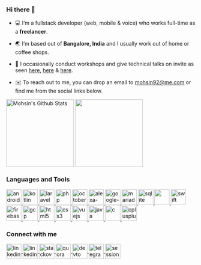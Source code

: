 ### Hi there 👋

- 💻 I’m a fullstack developer (web, mobile & voice) who works full-time as a **freelancer**.

- 🌏 I’m based out of **Bangalore, India** and I usually work out of home or coffee shops.

- 🎤 I occasionally conduct workshops and give technical talks on invite as seen <a href="https://www.facebook.com/media/set/?vanity=tempestronics&set=a.902464919932970" target="_blank">here</a>, <a href="https://www.facebook.com/media/set/?vanity=tempestronics&set=a.956885694490892" target="_blank">here</a> & <a href="https://www.facebook.com/media/set/?vanity=tempestronics&set=a.1248606431985482" target="_blank">here</a>.

- ✉️ To reach out to me, you can drop an email to mohsin92@me.com or find me from the social links below.

<a href="https://github.com/mohsin">
<img align="center" alt="Mohsin's Github Stats" src="https://github-readme-stats-glyzzeiyw-saifurrahmanmohsin.vercel.app/api?username=mohsin&show_icons=true&hide_border=true&count_private=true&include_all_commits=true&theme=radical" height="180px" /></a>

<a href="https://github.com/mohsin">
  <img align="center" src="https://github-readme-stats-glyzzeiyw-saifurrahmanmohsin.vercel.app/api/top-langs/?username=mohsin&layout=compact&theme=radical" height="180px" />
</a>

### Languages and Tools
 
<a href="https://developer.android.com" target="_blank">
    <img src="https://upload.wikimedia.org/wikipedia/commons/d/d7/Android_robot.svg" alt="android" width="40" height="40"/>
</a>
<a href="https://kotlinlang.org" target="_blank">
    <img src="https://upload.wikimedia.org/wikipedia/commons/0/06/Kotlin_Icon.svg" alt="kotlin" width="40" height="40"/>
</a>
<a href="https://laravel.com" target="_blank">
    <img src="https://laravel.com/img/logomark.min.svg" alt="laravel" width="40" height="40"/>
</a>
<a href="https://php.net" target="_blank">
    <img src="https://iconarchive.com/download/i105644/papirus-team/papirus-apps/github-bartzaalberg-php-tester.ico" alt="php" width="40" height="40"/>
</a>
<a href="https://octobercms.com" target="_blank">
    <img src="https://upload.wikimedia.org/wikipedia/commons/4/41/OctoberCMS.png" alt="octobercms" width="40" height="40"/>
</a>
<a href="https://developer.amazon.com/en-US/alexa/alexa-skills-kit" target="_blank">
    <img src="https://upload.wikimedia.org/wikipedia/commons/c/cc/Amazon_Alexa_App_Logo.png" alt="alexa-skills-kit" width="40" height="40"/>
</a>
<a href="https://developers.google.com/assistant" target="_blank">
    <img src="https://upload.wikimedia.org/wikipedia/en/2/2c/Google_Actions_Logo.png" alt="google-actions" width="40" height="40"/>
</a>
<a href="https://mariadb.com" target="_blank">
    <img src="https://mariadb.com/wp-content/uploads/2019/11/mariadb-logo-vert_blue-transparent.png" alt="mariadb" width="40" height="40"/>
</a>
<a href="https://www.sqlite.org/" target="_blank">
    <img src="https://upload.wikimedia.org/wikipedia/commons/thumb/9/97/Sqlite-square-icon.svg/1200px-Sqlite-square-icon.svg.png" alt="sqlite" width="40" height="40"/>
</a>
<a href="https://developer.mozilla.org/en-US/docs/Web/JavaScript" target="_blank">
    <img src="https://raw.github.com/devicons/devicon/master/icons/javascript/javascript-original.svg?sanitize=true" width="40" height="40">
</a>
<a href="https://developer.apple.com/swift/" target="_blank">
    <img src="https://developer.apple.com/assets/elements/icons/swift/swift-64x64_2x.png" alt="swift" width="40" height="40"/>
</a>
<a href="https://firebase.google.com/" target="_blank">
    <img src="https://www.vectorlogo.zone/logos/firebase/firebase-icon.svg" alt="firebase" width="40" height="40"/>
</a>
<a href="https://cloud.google.com/" target="_blank">
    <img src="https://upload.wikimedia.org/wikipedia/commons/0/01/Google-cloud-platform.svg" alt="gcp" width="40" height="40"/>
</a>
<a href="https://www.w3.org/html" target="_blank">
    <img src="https://raw.github.com/devicons/devicon/master/icons/html5/html5-original-wordmark.svg?sanitize=true" alt="html5" width="40" height="40"/>
</a>
<a href="https://developer.mozilla.org/en-US/docs/Web/CSS" target="_blank">
    <img src="https://raw.github.com/devicons/devicon/master/icons/css3/css3-original-wordmark.svg?sanitize=true" alt="css3" width="40" height="40"/>
</a>
<a href="https://vuejs.org" target="_blank">
    <img src="https://vuejs.org/images/logo.png" alt="vuejs" width="40" height="40"/>
</a>
<a href="https://java.com" target="_blank">
    <img src="https://raw.github.com/devicons/devicon/master/icons/java/java-original.svg?sanitize=true" alt="java" width="40" height="40"/>
</a>
<a href="https://www.cprogramming.com" target="_blank">
    <img src="https://raw.github.com/devicons/devicon/master/icons/c/c-original.svg?sanitize=true" alt="c" width="40" height="40"/>
</a>
<a href="https://www.w3schools.com/cpp" target="_blank">
    <img src="https://raw.github.com/devicons/devicon/master/icons/cplusplus/cplusplus-original.svg?sanitize=true" alt="cplusplus" width="40" height="40"/>
</a>

### Connect with me

<a href="http://linkedin.com/in/saifurrahmanmohsin" target="_blank">
    <img align="center" src="https://play-lh.googleusercontent.com/fqYJHtyzZzA4vacRzeJoB93QNvA5-mvR-8UB5oVLxdYDSTpfLp_KgYD4IqVGJUgFEJo" alt="linkedin" height="40" width="40" />
</a>
<a href="https://twitter.com/SaifurMohsin" target="_blank">
    <img align="center" src="https://img.favpng.com/6/9/8/wikipedia-logo-computer-icons-portable-network-graphics-vector-graphics-png-favpng-QPaA3LPdUAp2nRJfgW6SgDULD.jpg" alt="linkedin" height="40" width="40" />
</a>
<a href="https://stackoverflow.com/story/saifurmohsin" target="_blank">
    <img align="center" src="https://encrypted-tbn0.gstatic.com/images?q=tbn:ANd9GcQ24g27z39-sZ6dtevQctMv38UqI9g8S-gx8K8-WHOadb647rwR3mnMB__ZVK_0Lt-Wz2U&usqp=CAU" alt="stackoverflow" height="40" width="40" />
</a>
<a href="https://www.quora.com/profile/Saifur-Rahman-Mohsin" target="_blank">
    <img align="center" src="https://qph.fs.quoracdn.net/main-qimg-d049946241e53481209a8938b70321e0" alt="quora" height="40" width="40" />
</a>
<a href="https://dev.to/mohsin" target="_blank">
    <img align="center" src="https://d2fltix0v2e0sb.cloudfront.net/dev-black.png" alt="devto" height="40" width="40" />
</a>
<a href="http://t.me/SaifurMohsin" target="_blank">
    <img align="center" src="https://web.telegram.org/img/logo_share.png" alt="telegram" height="40" width="40" />
</a>
<a href="https://sessionize.com/saifur-rahman-mohsin" target="_blank">
    <img align="center" src="https://sessionize.com/landing/images/brand/logo/sessionize-avatar.png" alt="sessionize" height="40" width="40" />
</a>
